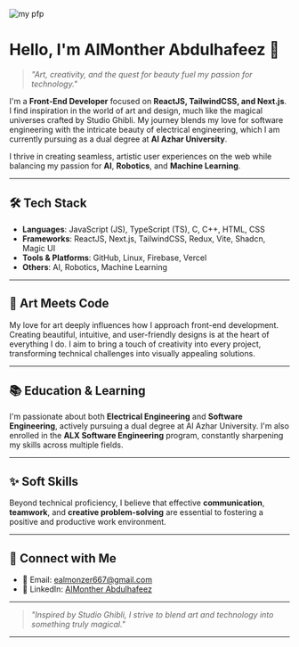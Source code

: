 
![my pfp](https://github.com/user-attachments/assets/c78393a8-dc1e-4c86-8fb3-ed5751bbc21b)

# Hello, I'm AlMonther Abdulhafeez 👋


> *"Art, creativity, and the quest for beauty fuel my passion for technology."*

I'm a **Front-End Developer** focused on **ReactJS, TailwindCSS, and Next.js**. I find inspiration in the world of art and design, much like the magical universes crafted by Studio Ghibli. My journey blends my love for software engineering with the intricate beauty of electrical engineering, which I am currently pursuing as a dual degree at **Al Azhar University**.

I thrive in creating seamless, artistic user experiences on the web while balancing my passion for **AI**, **Robotics**, and **Machine Learning**.

---

## 🛠️ Tech Stack

- **Languages**: JavaScript (JS), TypeScript (TS), C, C++, HTML, CSS
- **Frameworks**: ReactJS, Next.js, TailwindCSS, Redux, Vite, Shadcn, Magic UI
- **Tools & Platforms**: GitHub, Linux, Firebase, Vercel
- **Others**: AI, Robotics, Machine Learning

---

## 🎨 Art Meets Code

My love for art deeply influences how I approach front-end development. Creating beautiful, intuitive, and user-friendly designs is at the heart of everything I do. I aim to bring a touch of creativity into every project, transforming technical challenges into visually appealing solutions.

---

## 📚 Education & Learning

I'm passionate about both **Electrical Engineering** and **Software Engineering**, actively pursuing a dual degree at Al Azhar University. I'm also enrolled in the **ALX Software Engineering** program, constantly sharpening my skills across multiple fields.

---

## ✨ Soft Skills

Beyond technical proficiency, I believe that effective **communication**, **teamwork**, and **creative problem-solving** are essential to fostering a positive and productive work environment.

---

## 🔗 Connect with Me

- 📧 Email: [ealmonzer667@gmail.com](mailto:ealmonzer667@gmail.com)
- 💼 LinkedIn: [AlMonther Abdulhafeez](https://www.linkedin.com/in/almonther-abdulhafeez-a3a48a267)

---

> *"Inspired by Studio Ghibli, I strive to blend art and technology into something truly magical."*

---
